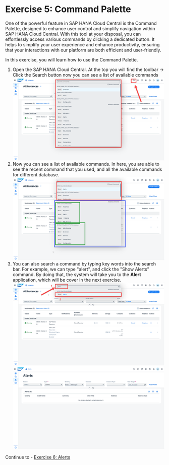 # Exercise 5: Command Palette

One of the powerful feature in SAP HANA Cloud Central is the Command Palette, designed to enhance user control and simplify navigation within SAP HANA Cloud Central. With this tool at your disposal, you can effortlessly access various commands by clicking a dedicated button. It helps to simplify your user experience and enhance productivity, ensuring that your interactions with our platform are both efficient and user-friendly. 

In this exercise, you will learn how to use the Command Palette.

1. Open the SAP HANA Cloud Central. At the top you will find the toolbar -> Click the Search button  now you can see a list of available commands
    <kbd>
    ![](./images/1.png)
    </kbd>
2. Now you can see a list of available commands. In here, you are able to see the recent command that you used, and all the available commands for different database.
   <kbd>
    ![](./images/4.png)
    </kbd>
3. You can also search a command by typing key words into the search bar. For example, we can type "alert", and click the "Show Alerts" command. By doing that, the system will take you to the **Alert** application, which will be cover in the next exercise.
   <kbd>
    ![](./images/2.png)
    </kbd>
    <kbd>
    ![](./images/3.png)
    </kbd>

Continue to - [Exercise 6: Alerts](../ex6-alerts/README.md)
